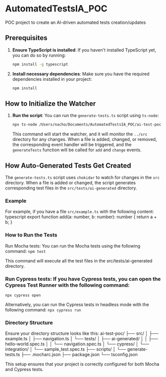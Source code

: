 
# AutomatedTestsIA_POC
POC project to create an AI-driven automated tests creation/updates

## Prerequisites

1. **Ensure TypeScript is installed**:
    If you haven't installed TypeScript yet, you can do so by running:
    ```bash
    npm install -g typescript
    ```

2. **Install necessary dependencies**:
    Make sure you have the required dependencies installed in your project:
    ```bash
    npm install
    ```

## How to Initialize the Watcher

1. **Run the script**:
    You can run the `generate-tests.ts` script using `ts-node`:
    ```bash
    npx ts-node /Users/nacho/Documents/AutomatedTestsIA_POC/ai-test-poc/scripts/generate-tests.ts
    ```

    This command will start the watcher, and it will monitor the `../src` directory for any changes. When a file is added, changed, or removed, the corresponding event handler will be triggered, and the `generateTests` function will be called for `add` and `change` events.

## How Auto-Generated Tests Get Created

The `generate-tests.ts` script uses `chokidar` to watch for changes in the `src` directory. When a file is added or changed, the script generates corresponding test files in the `src/tests/ai-generated` directory.

### Example

For example, if you have a file `src/example.ts` with the following content:
typescript
export function add(a: number, b: number): number {
    return a + b;
}

### How to Run the Tests
Run Mocha tests: You can run the Mocha tests using the following command:
```npm test```

This command will execute all the test files in the src/tests/ai-generated directory.

### Run Cypress tests: If you have Cypress tests, you can open the Cypress Test Runner with the following command:
```npx cypress open```

Alternatively, you can run the Cypress tests in headless mode with the following command:
```npx cypress run```

### Directory Structure
Ensure your directory structure looks like this:
ai-test-poc/
├── src/
│   ├── example.ts
│   ├── navigation.ts
│   └── tests/
│       ├── ai-generated/
│       │   ├── hello-world.spec.ts
│       │   └── navigation.spec.ts
│       └── cypress/
│           └── integration/
│               └── sample_test.spec.ts
├── scripts/
│   └── generate-tests.ts
├── .mocharc.json
├── package.json
└── tsconfig.json

This setup ensures that your project is correctly configured for both Mocha and Cypress tests.